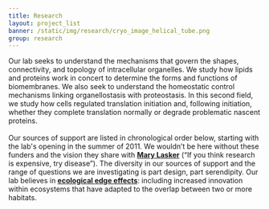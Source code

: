 ```yaml
---
title: Research
layout: project_list
banner: /static/img/research/cryo_image_helical_tube.png
group: research
---
```

Our lab seeks to understand the mechanisms that govern the shapes, connectivity, and topology of intracellular organelles. We study how lipids and proteins work in concert to determine the forms and functions of biomembranes. We also seek to understand the homeostatic control mechanisms linking organellostasis with proteostasis. In this second field, we study how cells regulated translation initiation  and, following initiation, whether they complete translation normally or degrade problematic nascent proteins.<br>
<br>
Our sources of support are listed in chronological order below, starting with the lab's opening in the summer of 2011. We wouldn’t be here without these funders and the vision they share with **[Mary Lasker](https://en.wikiquote.org/wiki/Mary_Lasker)** (“If you think research is expensive, try disease”). The diversity in our sources of support and the range of questions we are investigating is part design, part serendipity. Our lab believes in **[ecological edge effects](https://en.wikipedia.org/wiki/Edge_effects)**: including increased innovation within ecosystems that have adapted to the overlap between two or more habitats.
